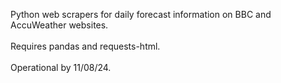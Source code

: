 Python web scrapers for daily forecast information on BBC and AccuWeather websites. <br>
<br>
Requires pandas and requests-html. <br>
<br>
Operational by 11/08/24.
